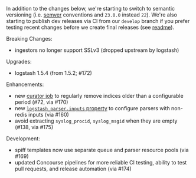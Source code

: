 In addition to the changes below, we're starting to switch to semantic versioning (i.e. [semver][0] conventions and `23.0.0` instead `22`). We're also starting to publish dev releases via CI from our `develop` branch if you prefer testing recent changes before we create final releases (see [readme][3]).

Breaking Changes:

 * ingestors no longer support SSLv3 (dropped upstream by logstash)

Upgrades:

 * logstash 1.5.4 (from 1.5.2; #172)

Enhancements:

 * new [curator job][1] to regularly remove indices older than a configurable period (#72, via #170)
 * new [`logstash_parser.inputs` property][2] to configure parsers with non-redis inputs (via #160)
 * avoid extracting `syslog_procid`, `syslog_msgid` when they are empty (#138, via #175)

Development:

 * spiff templates now use separate queue and parser resource pools (via #169)
 * updated Concourse pipelines for more reliable CI testing, ability to test pull requests, and release automation (via #174)


 [0]: http://semver.org/
 [1]: https://github.com/logsearch/logsearch-boshrelease/blob/v23.0.0/jobs/curator/spec
 [2]: https://github.com/logsearch/logsearch-boshrelease/blob/v23.0.0/jobs/parser/spec#L36-L46
 [3]: https://github.com/logsearch/logsearch-boshrelease/tree/v23.0.0#release-channels
